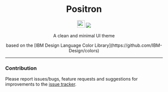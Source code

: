 <h1 align="center">Positron</h1>

<p align="center">
  <img src="https://assets-cdn.github.com/favicon.ico" width=24 height=24/>
  <a href="https://github.com/mirkoschubert/positron-terminal-app/releases/latest">
  	<img src="https://img.shields.io/github/package-json/v/badges/shields.svg?style=flat-style" />
  </a>
</p>

<p align="center">A clean and minimal UI theme</p>
<p align="center">based on the [IBM Design Language Color Library](https://github.com/IBM-Design/colors)</p>

---

### Contribution

Please report issues/bugs, feature requests and suggestions for improvements to the [issue tracker](https://github.com/mirkoschubert/positron-terminal-app/issues). 